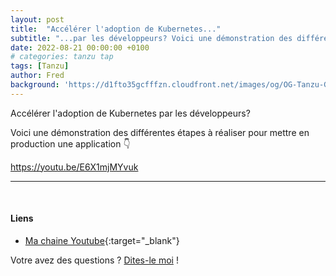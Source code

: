 ```yaml
---
layout: post
title:  "Accélérer l'adoption de Kubernetes..."
subtitle: "...par les développeurs? Voici une démonstration des différentes étapes à réaliser pour mettre en production une application"
date: 2022-08-21 00:00:00 +0100
# categories: tanzu tap
tags: [Tanzu]
author: Fred
background: 'https://d1fto35gcfffzn.cloudfront.net/images/og/OG-Tanzu-General-Dark.png'
---
```


Accélérer l'adoption de Kubernetes par les développeurs?

Voici une démonstration des différentes étapes à réaliser pour mettre en production une application 👇


https://youtu.be/E6X1mjMYvuk

--- 
<p/>
&nbsp;

#### Liens 

- [Ma chaine Youtube](https://www.youtube.com/user/fredo8210){:target="_blank"} 

Votre avez des questions ? [Dites-le moi](mailto:frederic.klein@gmail.com) !
